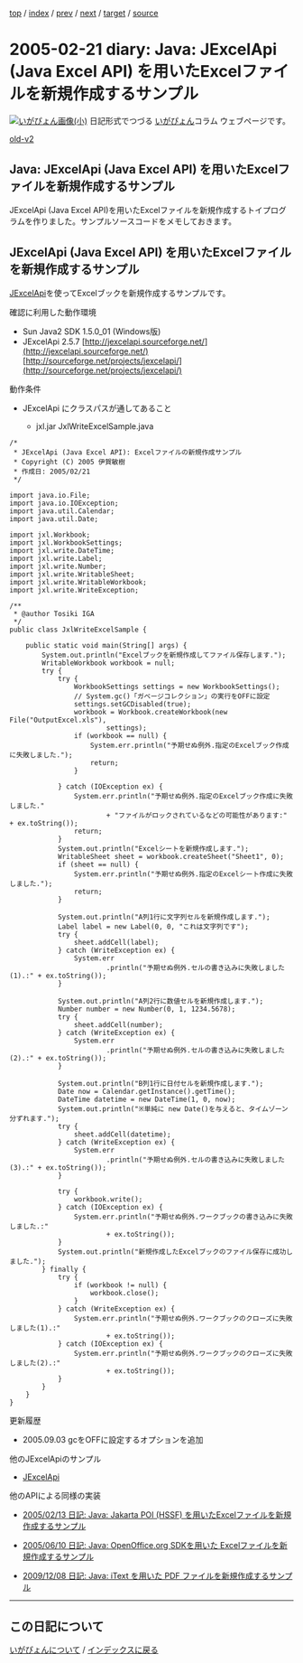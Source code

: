 [top](https://igapyon.github.io/diary/) 
 / [index](https://igapyon.github.io/diary/2005/index.html) 
 / [prev](https://igapyon.github.io/diary/2005/ig050222.html) 
 / [next](https://igapyon.github.io/diary/2005/ig050220.html) 
 / [target](https://igapyon.github.io/diary/2005/ig050221.html) 
 / [source](https://github.com/igapyon/diary/blob/gh-pages/2005/ig050221.html.src.md) 

2005-02-21 diary: Java: JExcelApi (Java Excel API) を用いたExcelファイルを新規作成するサンプル
=====================================================================================================
[![いがぴょん画像(小)](https://igapyon.github.io/diary/images/iga200306s.jpg "いがぴょん")](https://igapyon.github.io/diary/memo/memoigapyon.html) 日記形式でつづる [いがぴょん](https://igapyon.github.io/diary/memo/memoigapyon.html)コラム ウェブページです。

[old-v2](ig050221-orig.html)

## Java: JExcelApi (Java Excel API) を用いたExcelファイルを新規作成するサンプル

JExcelApi (Java Excel API)を用いたExcelファイルを新規作成するトイプログラムを作りました。サンプルソースコードをメモしておきます。


## JExcelApi (Java Excel API) を用いたExcelファイルを新規作成するサンプル

[JExcelApi](http://www.igapyon.jp/igapyon/diary/keyword/jexcelapi.html)を使ってExcelブックを新規作成するサンプルです。

確認に利用した動作環境

* Sun Java2 SDK 1.5.0_01 (Windows版)
* JExcelApi 2.5.7
  [http://jexcelapi.sourceforge.net/](http://jexcelapi.sourceforge.net/)
  [http://sourceforge.net/projects/jexcelapi/](http://sourceforge.net/projects/jexcelapi/)

動作条件

* JExcelApi にクラスパスが通してあること
  
  * jxl.jar
JxlWriteExcelSample.java

      
```
/*
 * JExcelApi (Java Excel API): Excelファイルの新規作成サンプル
 * Copyright (C) 2005 伊賀敏樹
 * 作成日: 2005/02/21
 */

import java.io.File;
import java.io.IOException;
import java.util.Calendar;
import java.util.Date;

import jxl.Workbook;
import jxl.WorkbookSettings;
import jxl.write.DateTime;
import jxl.write.Label;
import jxl.write.Number;
import jxl.write.WritableSheet;
import jxl.write.WritableWorkbook;
import jxl.write.WriteException;

/**
 * @author Tosiki IGA
 */
public class JxlWriteExcelSample {

    public static void main(String[] args) {
        System.out.println("Excelブックを新規作成してファイル保存します.");
        WritableWorkbook workbook = null;
        try {
            try {
                WorkbookSettings settings = new WorkbookSettings();
                // System.gc()「ガベージコレクション」の実行をOFFに設定
                settings.setGCDisabled(true);
                workbook = Workbook.createWorkbook(new File("OutputExcel.xls"),
                        settings);
                if (workbook == null) {
                    System.err.println("予期せぬ例外.指定のExcelブック作成に失敗しました.");
                    return;
                }

            } catch (IOException ex) {
                System.err.println("予期せぬ例外.指定のExcelブック作成に失敗しました."
                        + "ファイルがロックされているなどの可能性があります:" + ex.toString());
                return;
            }
            System.out.println("Excelシートを新規作成します.");
            WritableSheet sheet = workbook.createSheet("Sheet1", 0);
            if (sheet == null) {
                System.err.println("予期せぬ例外.指定のExcelシート作成に失敗しました.");
                return;
            }

            System.out.println("A列1行に文字列セルを新規作成します.");
            Label label = new Label(0, 0, "これは文字列です");
            try {
                sheet.addCell(label);
            } catch (WriteException ex) {
                System.err
                        .println("予期せぬ例外.セルの書き込みに失敗しました(1).:" + ex.toString());
            }

            System.out.println("A列2行に数値セルを新規作成します.");
            Number number = new Number(0, 1, 1234.5678);
            try {
                sheet.addCell(number);
            } catch (WriteException ex) {
                System.err
                        .println("予期せぬ例外.セルの書き込みに失敗しました(2).:" + ex.toString());
            }

            System.out.println("B列1行に日付セルを新規作成します.");
            Date now = Calendar.getInstance().getTime();
            DateTime datetime = new DateTime(1, 0, now);
            System.out.println("※単純に new Date()を与えると、タイムゾーン分ずれます.");
            try {
                sheet.addCell(datetime);
            } catch (WriteException ex) {
                System.err
                        .println("予期せぬ例外.セルの書き込みに失敗しました(3).:" + ex.toString());
            }

            try {
                workbook.write();
            } catch (IOException ex) {
                System.err.println("予期せぬ例外.ワークブックの書き込みに失敗しました.:"
                        + ex.toString());
            }
            System.out.println("新規作成したExcelブックのファイル保存に成功しました.");
        } finally {
            try {
                if (workbook != null) {
                    workbook.close();
                }
            } catch (WriteException ex) {
                System.err.println("予期せぬ例外.ワークブックのクローズに失敗しました(1).:"
                        + ex.toString());
            } catch (IOException ex) {
                System.err.println("予期せぬ例外.ワークブックのクローズに失敗しました(2).:"
                        + ex.toString());
            }
        }
    }
}
```

      

更新履歴

* 2005.09.03 gcをOFFに設定するオプションを追加

他のJExcelApiのサンプル

* [JExcelApi](http://www.igapyon.jp/igapyon/diary/keyword/jexcelapi.html)

他のAPIによる同様の実装

* [2005/02/13 日記: Java: Jakarta POI (HSSF) を用いたExcelファイルを新規作成するサンプル](ig050213.html)
  
* [2005/06/10 日記: Java: OpenOffice.org SDKを用いた Excelファイルを新規作成するサンプル](ig050610.html)
  
* [2009/12/08 日記: Java: iText を用いた PDF ファイルを新規作成するサンプル](../2009/ig091208.html)

----------------------------------------------------------------------------------------------------

## この日記について
[いがぴょんについて](https://igapyon.github.io/diary/memo/memoigapyon.html) / [インデックスに戻る](https://igapyon.github.io/diary/idxall.html)
